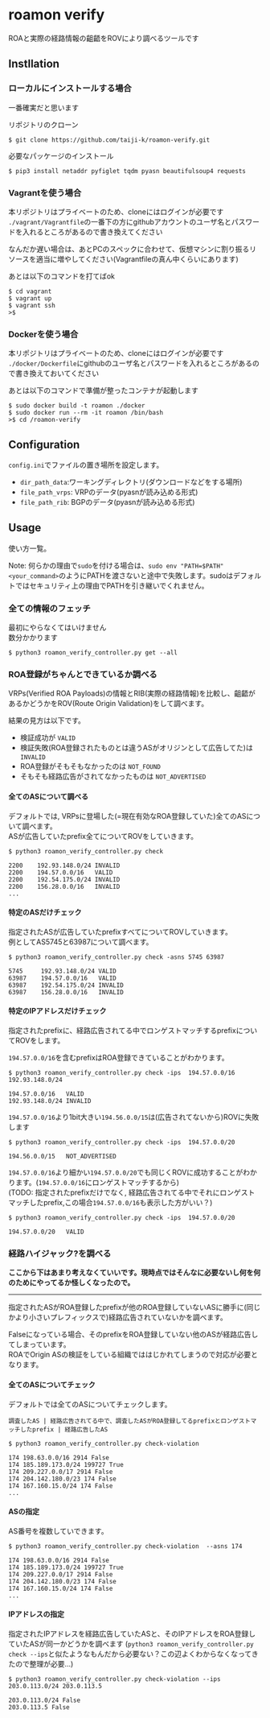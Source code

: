 # roamon verify
ROAと実際の経路情報の齟齬をROVにより調べるツールです

## Instllation
### ローカルにインストールする場合
一番確実だと思います

リポジトリのクローン
```
$ git clone https://github.com/taiji-k/roamon-verify.git
```

必要なパッケージのインストール
```
$ pip3 install netaddr pyfiglet tqdm pyasn beautifulsoup4 requests
```

### Vagrantを使う場合
本リポジトリはプライベートのため、cloneにはログインが必要です  
`./vagrant/Vagrantfile`の一番下の方にgithubアカウントのユーザ名とパスワードを入れるところがあるので書き換えてください

なんだか遅い場合は、あとPCのスペックに合わせて、仮想マシンに割り振るリソースを適当に増やしてください(Vagrantfileの真ん中くらいにあります)    
  
あとは以下のコマンドを打てばok
```
$ cd vagrant
$ vagrant up
$ vagrant ssh
>$ 
```

### Dockerを使う場合
本リポジトリはプライベートのため、cloneにはログインが必要です  
`./docker/Dockerfile`にgithubのユーザ名とパスワードを入れるところがあるので書き換えておいてください  

あとは以下のコマンドで準備が整ったコンテナが起動します

```
$ sudo docker build -t roamon ./docker
$ sudo docker run --rm -it roamon /bin/bash
>$ cd /roamon-verify
```

## Configuration
`config.ini`でファイルの置き場所を設定します。
* `dir_path_data`:ワーキングディレクトリ(ダウンロードなどをする場所)
* `file_path_vrps`: VRPのデータ(pyasnが読み込める形式)
* `file_path_rib`: BGPのデータ(pyasnが読み込める形式)

## Usage
使い方一覧。  

Note: 何らかの理由で`sudo`を付ける場合は、`sudo env "PATH=$PATH" <your_command>`のようにPATHを渡さないと途中で失敗します。sudoはデフォルトではセキュリティ上の理由でPATHを引き継いでくれません。

### 全ての情報のフェッチ 
最初にやらなくてはいけません   
数分かかります
```
$ python3 roamon_verify_controller.py get --all
```
### ROA登録がちゃんとできているか調べる
VRPs(Verified ROA Payloads)の情報とRIB(実際の経路情報)を比較し、齟齬があるかどうかをROV(Route Origin Validation)をして調べます。  
 
結果の見方は以下です。
* 検証成功が `VALID`
* 検証失敗(ROA登録されたものとは違うASがオリジンとして広告してた)は `INVALID`
* ROA登録がそもそもなかったのは `NOT_FOUND`
* そもそも経路広告がされてなかったものは `NOT_ADVERTISED`



#### 全てのASについて調べる
デフォルトでは, VRPsに登場した(=現在有効なROA登録していた)全てのASについて調べます。  
ASが広告していたprefix全てについてROVをしていきます。
```
$ python3 roamon_verify_controller.py check

2200    192.93.148.0/24 INVALID
2200    194.57.0.0/16   VALID
2200    192.54.175.0/24 INVALID
2200    156.28.0.0/16   INVALID
...
```

#### 特定のASだけチェック
指定されたASが広告していたprefixすべてについてROVしていきます。  
例としてAS5745と63987について調べます。  
```
$ python3 roamon_verify_controller.py check -asns 5745 63987

5745     192.93.148.0/24 VALID
63987    194.57.0.0/16   VALID
63987    192.54.175.0/24 INVALID
63987    156.28.0.0/16   INVALID
```

#### 特定のIPアドレスだけチェック
指定されたprefixに、経路広告されてる中でロンゲストマッチするprefixについてROVをします。

`194.57.0.0/16`を含むprefixはROA登録できていることがわかります。
```
$ python3 roamon_verify_controller.py check -ips  194.57.0.0/16 192.93.148.0/24

194.57.0.0/16   VALID
192.93.148.0/24 INVALID
```

`194.57.0.0/16`より1bit大きい`194.56.0.0/15`は(広告されてないから)ROVに失敗します
```
$ python3 roamon_verify_controller.py check -ips  194.57.0.0/20

194.56.0.0/15   NOT_ADVERTISED
```


`194.57.0.0/16`より細かい`194.57.0.0/20`でも同じくROVに成功することがわかります。(`194.57.0.0/16`にロンゲストマッチするから)  
(TODO: 指定されたprefixだけでなく, 経路広告されてる中でそれにロンゲストマッチしたprefix,この場合`194.57.0.0/16`も表示した方がいい？)
```
$ python3 roamon_verify_controller.py check -ips  194.57.0.0/20

194.57.0.0/20   VALID
```

### 経路ハイジャック?を調べる
**ここから下はあまり考えなくていいです。現時点ではそんなに必要ないし何を何のためにやってるか怪しくなったので。**

---

指定されたASがROA登録したprefixが他のROA登録していないASに勝手に(同じかより小さいプレフィックスで)経路広告されていないかを調べます。  
  
Falseになっている場合、そのprefixをROA登録していない他のASが経路広告してしまっています。  
ROAでOrigin ASの検証をしている組織でははじかれてしまうので対応が必要となります。

#### 全てのASについてチェック
デフォルトでは全てのASについてチェックします。  


`調査したAS | 経路広告されてる中で、調査したASがROA登録してるprefixとロンゲストマッチしたprefix | 経路広告したAS ` 
```
$ python3 roamon_verify_controller.py check-violation 

174 198.63.0.0/16 2914 False
174 185.189.173.0/24 199727 True
174 209.227.0.0/17 2914 False
174 204.142.180.0/23 174 False
174 167.160.15.0/24 174 False
...
```

#### ASの指定
AS番号を複数していできます。

```
$ python3 roamon_verify_controller.py check-violation  --asns 174

174 198.63.0.0/16 2914 False
174 185.189.173.0/24 199727 True
174 209.227.0.0/17 2914 False
174 204.142.180.0/23 174 False
174 167.160.15.0/24 174 False
...
```

#### IPアドレスの指定
指定されたIPアドレスを経路広告していたASと、そのIPアドレスをROA登録していたASが同一かどうかを調べます
(`python3 roamon_verify_controller.py check --ips`と似たようなもんだから必要ない？この辺よくわからなくなってきたので整理が必要...)
```
$ python3 roamon_verify_controller.py check-violation --ips 203.0.113.0/24 203.0.113.5

203.0.113.0/24 False
203.0.113.5 False
```

